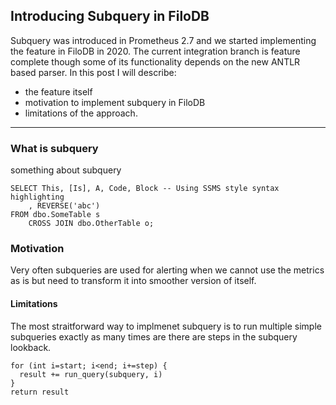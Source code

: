## Introducing Subquery in FiloDB

Subquery was introduced in Prometheus 2.7 and we started implementing the feature in FiloDB in 2020. The current integration branch is feature complete though some of its functionality depends on the new ANTLR based parser. In this post I will describe:
* the feature itself
* motivation to implement subquery in FiloDB
* limitations of the approach.

---

### What is subquery
something about subquery
```tsql
SELECT This, [Is], A, Code, Block -- Using SSMS style syntax highlighting
    , REVERSE('abc')
FROM dbo.SomeTable s
    CROSS JOIN dbo.OtherTable o;
```

### Motivation
Very often subqueries are used for alerting when we cannot use the metrics as is but need to transform it into smoother version of itself.

#### Limitations
The most straitforward way to implmenet subquery is to run multiple simple subqueries exactly as many times are there are steps in the subquery lookback.

```
for (int i=start; i<end; i+=step) {
  result += run_query(subquery, i)
}
return result
```
